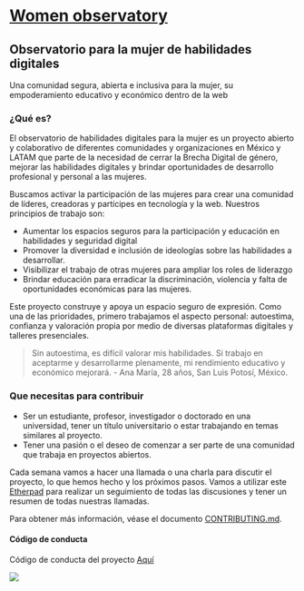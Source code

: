 # [Women observatory](https://elidron.github.io/womenobservatory/)

## Observatorio para la mujer de habilidades digitales

Una comunidad segura, abierta e inclusiva para la mujer, su empoderamiento educativo y económico dentro de la web

### ¿Qué es?

El observatorio de habilidades digitales para la mujer es un proyecto abierto y colaborativo de diferentes comunidades y organizaciones en México y LATAM que parte de la necesidad de cerrar la Brecha Digital de género, mejorar las habilidades digitales y brindar oportunidades de desarrollo profesional y personal a las mujeres.

Buscamos activar la participación de las mujeres para crear una comunidad de líderes, creadoras y partícipes en tecnología y la web. Nuestros principios de trabajo son:

* Aumentar los espacios seguros para la participación y educación en habilidades y seguridad digital
* Promover la diversidad e inclusión de ideologías sobre las habilidades a desarrollar.
* Visibilizar el trabajo de otras mujeres para ampliar los roles de liderazgo
* Brindar educación para erradicar la discriminación, violencia y falta de oportunidades económicas para las mujeres.

Este proyecto construye y apoya un espacio seguro de expresión. Como una de las prioridades, primero trabajamos el aspecto personal: autoestima, confianza y valoración propia por medio de diversas plataformas digitales y talleres presenciales. 

> Sin autoestima, es difícil valorar mis habilidades. Si trabajo en aceptarme y desarrollarme plenamente, mi rendimiento educativo y económico mejorará. - Ana María, 28 años, San Luis Potosí, México.

### Que necesitas para contribuir

* Ser un estudiante, profesor, investigador o doctorado en una universidad, tener un título universitario o estar trabajando en temas similares al proyecto.
* Tener una pasión o el deseo de comenzar a ser parte de una comunidad que trabaja en proyectos abiertos.

Cada semana vamos a hacer una llamada o una charla para discutir el proyecto, lo que hemos hecho y los próximos pasos. Vamos a utilizar este [Etherpad](https://public.etherpad-mozilla.org/p/womenobservatory) para realizar un seguimiento de todas las discusiones y tener un resumen de todas nuestras llamadas.

Para obtener más información, véase el documento [CONTRIBUTING.md](https://github.com/elidron/womenobservatory/blob/master/CONTRIBUTING.md).

#### Código de conducta

Código de conducta del proyecto [Aquí](https://www.mozilla.org/en-US/about/governance/policies/participation/)


![](https://elidron.github.io/womenobservatory/images/clubs/observatoriomujeres3.png)
